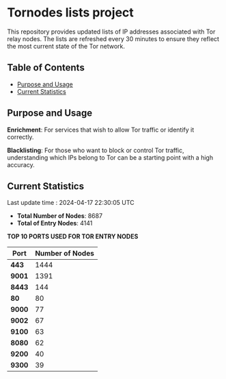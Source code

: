 # Tornodes lists project

This repository provides updated lists of IP addresses associated with Tor relay nodes. The lists are refreshed every 30 minutes to ensure they reflect the most current state of the Tor network.

## Table of Contents

- [Purpose and Usage](#purpose-and-usage)
- [Current Statistics](#current-statistics)


## Purpose and Usage

**Enrichment**: For services that wish to allow Tor traffic or identify it correctly.

**Blacklisting**: For those who want to block or control Tor traffic, understanding which IPs belong to Tor can be a starting point with a high accuracy.

## Current Statistics

Last update time : 2024-04-17 22:30:05 UTC

- **Total Number of Nodes**: 8687
- **Total of Entry Nodes**: 4141

**TOP 10 PORTS USED FOR TOR ENTRY NODES**

| **Port** | **Number of Nodes** |
|------|-----------------|
| **443**   | 1444  |
| **9001**   | 1391  |
| **8443**   | 144  |
| **80**   | 80  |
| **9000**   | 77  |
| **9002**   | 67  |
| **9100**   | 63  |
| **8080**   | 62  |
| **9200**   | 40  |
| **9300**   | 39  |

